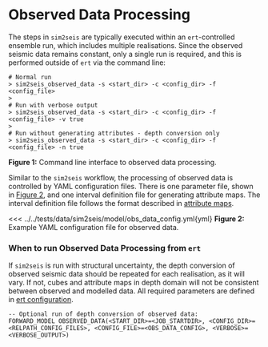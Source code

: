 # Observed Data Processing

The steps in `sim2seis` are typically executed within an `ert`-controlled ensemble run, which includes multiple 
realisations. Since the observed seismic data remains constant, only a single run is required, and this is performed
outside of `ert` via the command line:

```shell
# Normal run
> sim2seis_observed_data -s <start_dir> -c <config_dir> -f <config_file>
>
# Run with verbose output
> sim2seis_observed_data -s <start_dir> -c <config_dir> -f <config_file> -v true
>
# Run without generating attributes - depth conversion only
> sim2seis_observed_data -s <start_dir> -c <config_dir> -f <config_file> -n true
```
<span id="figure-1-command-line-run"><strong>Figure 1:</strong> Command line interface to observed data processing.</span>

Similar to the `sim2seis` workflow, the processing of observed data is controlled by YAML configuration files. There is 
one parameter file, shown in [Figure 2](#figure-2-example-yaml-file), and one interval definition file for generating 
attribute maps. The interval definition file follows the format described in [attribute maps](./attribute-maps.md).

<<< ../../tests/data/sim2seis/model/obs_data_config.yml{yml}
<span id="figure-2-example-yaml-file"><strong>Figure 2:</strong> Example YAML configuration file for observed data.</span>

### When to run Observed Data Processing from `ert`
If `sim2seis` is run with structural uncertainty, the depth conversion of observed seismic data should be repeated for 
each realisation, as it will vary. If not, cubes and attribute maps in depth domain will not be consistent between 
observed and modelled data. All required parameters are defined in [ert configuration](./ert-configuration.md).

```ert
-- Optional run of depth conversion of observed data:
FORWARD_MODEL OBSERVED_DATA(<START_DIR>=<JOB_STARTDIR>, <CONFIG_DIR>=<RELPATH_CONFIG_FILES>, <CONFIG_FILE>=<OBS_DATA_CONFIG>, <VERBOSE>=<VERBOSE_OUTPUT>)
```